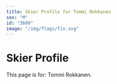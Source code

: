 ```yaml
---
title: Skier Profile for Tommi Rokkanen
sex: "M"
id: "3689"
image: "/img/flags/fin.svg" 
---
```


# Skier Profile

This page is for: Tommi Rokkanen.
    